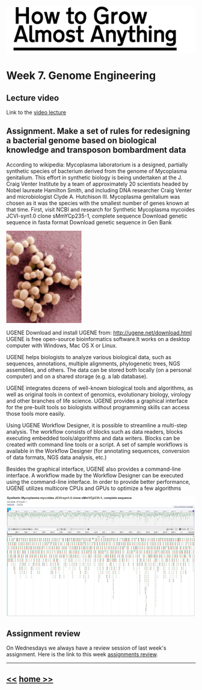 ![](./img/FabLab.svg)

# Week 7. Genome Engineering

## Lecture video
Link to the [video lecture](https://vimeo.com/141798223)

## Assignment.  Make a set of rules for redesigning a bacterial genome based on biological knowledge and transposon bombardment data

According to wikipedia:
Mycoplasma laboratorium is a designed, partially synthetic species of bacterium derived from the genome of Mycoplasma genitalium. This effort in synthetic biology is being undertaken at the J. Craig Venter Institute by a team of approximately 20 scientists headed by Nobel laureate Hamilton Smith, and including DNA researcher Craig Venter and microbiologist Clyde A. Hutchison III. Mycoplasma genitalium was chosen as it was the species with the smallest number of genes known at that time.
First, visit NCBI and research for Synthetic Mycoplasma mycoides JCVI-syn1.0 clone sMmYCp235-1, complete sequence
Download genetic sequence in fasta format
Download genetic sequence in Gen Bank

![](./img/w07/mycoplasma.jpg)

UGENE
Download and install UGENE from: http://ugene.net/download.html
UGENE is free open-source bioinformatics software.It works on a desktop computer with Windows, Mac OS X or Linux.

UGENE helps biologists to analyze various biological data, such as sequences, annotations, multiple alignments, phylogenetic trees, NGS assemblies, and others. The data can be stored both locally (on a personal computer) and on a shared storage (e.g. a lab database).

UGENE integrates dozens of well-known biological tools and algorithms, as well as original tools in context of genomics, evolutionary biology, virology and other branches of life science. UGENE provides a graphical interface for the pre-built tools so biologists without programming skills can access those tools more easily.

Using UGENE Workflow Designer, it is possible to streamline a multi-step analysis. The workflow consists of blocks such as data readers, blocks executing embedded tools/algorithms and data writers. Blocks can be created with command line tools or a script. A set of sample workflows is available in the Workflow Designer (for annotating sequences, conversion of data formats, NGS data analysis, etc.)

Besides the graphical interface, UGENE also provides a command-line interface. A workflow made by the Workflow Designer can be executed using the command-line interface. In order to provide better performance, UGENE utilizes multicore CPUs and GPUs to optimize a few algorithms

![](./img/w07/mycoplasma_ncbi.jpg)

## Assignment review
On Wednesdays we always have a review session of last week's assignment. Here is the link to this week [assignments review](https://vimeo.com/142399703).

---

## [<<](./w06.html)  [  home  ](./index.html)  [  >>](./w08.html)
